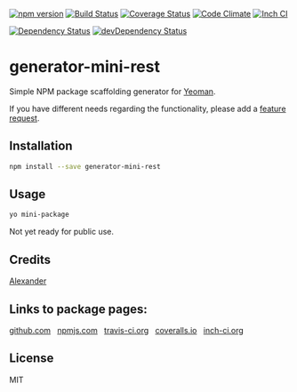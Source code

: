 [![npm version](https://badge.fury.io/js/generator-mini-rest.svg)](http://badge.fury.io/js/generator-mini-rest)
[![Build Status](https://travis-ci.org/alykoshin/generator-mini-rest.svg)](https://travis-ci.org/alykoshin/generator-mini-rest)
[![Coverage Status](https://coveralls.io/repos/alykoshin/generator-mini-rest/badge.svg?branch=master&service=github)](https://coveralls.io/github/alykoshin/generator-mini-rest?branch=master)
[![Code Climate](https://codeclimate.com/github/alykoshin/generator-mini-rest/badges/gpa.svg)](https://codeclimate.com/github/alykoshin/generator-mini-rest)
[![Inch CI](https://inch-ci.org/github/alykoshin/generator-mini-rest.svg?branch=master)](https://inch-ci.org/github/alykoshin/generator-mini-rest)

[![Dependency Status](https://david-dm.org/alykoshin/generator-mini-rest/status.svg)](https://david-dm.org/alykoshin/generator-mini-rest#info=dependencies)
[![devDependency Status](https://david-dm.org/alykoshin/generator-mini-rest/dev-status.svg)](https://david-dm.org/alykoshin/generator-mini-rest#info=devDependencies)


# generator-mini-rest

Simple NPM package scaffolding generator for [Yeoman](http://yeoman.io).



If you have different needs regarding the functionality, please add a [feature request](https://github.com/alykoshin/generator-mini-rest/issues).

## Installation

```sh
npm install --save generator-mini-rest
```

## Usage

```sh
yo mini-package
```

Not yet ready for public use.


## Credits
[Alexander](https://github.com/alykoshin/)


## Links to package pages:

[github.com](https://github.com/alykoshin/generator-mini-rest) &nbsp; [npmjs.com](https://www.npmjs.com/package/generator-mini-rest) &nbsp; [travis-ci.org](https://travis-ci.org/alykoshin/generator-mini-rest) &nbsp; [coveralls.io](https://coveralls.io/github/alykoshin/generator-mini-rest) &nbsp; [inch-ci.org](https://inch-ci.org/github/alykoshin/generator-mini-rest)


## License

MIT
